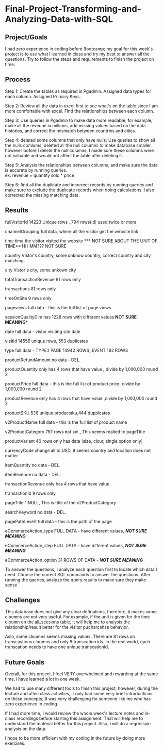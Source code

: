 # Final-Project-Transforming-and-Analyzing-Data-with-SQL

## Project/Goals
I had zero experience in coding before Bootcamp; my goal for this week's project is to use what I learned in class and try my best to answer all the questions. Try to follow the steps and requirements to finish the project on time.   


## Process

Step 1: Create the tables as required in Pgadmin. Assigned data types for each column. Assigned Primary Keys.

Step 2:  Review all the data in excel first to see what's on the table since I am more comfortable with excel. Find the relationships between each column. 

Step 3: Use queries in Pgadmin to make data more readable; for example, make all the reveune in millions, add missing values based on the data histories, and correct the mismatch between countries and cities. 

Step 4: deleted some columns that only have nulls; Use queries to show all the nulls comlums, deleted all the null columns to make database smaller, however bofore I delete the null columns, I made sure these columns were not valuable and would not affect the table after deleting it. 

Step 5: Analysis the relationships between columns, and make sure the data is accurate by running queries.  
		ex:  revenue = quantity sold * price 

Step 6: find all the duplicate and incorrect records by running queries and make sure to exclude the duplicate records when doing calculations. 
I also corrected the missing matching data. 

## Results


fullVisitorId	14223 Unique rows , 794 rows(id) used twice or more

channelGrouping	full data,  where all the visitor get the website link

time	time the visitor visited the website *** NOT SURE ABOUT THE UNIT OF TIME** HH:MM??? NOT SURE

country	Vistor's country, some unknow country,  correct country and city matching. 

city	Vistor's city, some unkown city 

totalTransactionRevenue	81 rows only 

transactions	81 rows only 

timeOnSite	9 rows only 

pageviews	full data - this is the full list of page views 

sessionQualityDim	has 1228 rows  with different values **NOT SURE MEANING***

date	full data - vistor visiting site date

visitId	14556 unique rows, 553 duplicates

type	full data - TYPE:( PAGE 14942 ROWS; EVENT 192 ROWS

productRefundAmount	no data - DEL. 

productQuantity	only has 4 rows that have value , divide by 1,000,000 round 2

productPrice	full data - this is the full list of product price, divide by 1,000,000 round 2

productRevenue	only has 4 rows that have value  ,divide by 1,000,000 round 2

productSKU	536 unique productsku,444 duppicates 

v2ProductName	full data - this is the full list of product name

v2ProductCategory	757 rows not set , This seems realted to pageTitle

productVariant	40 rows only has data  (size, clour, single option only)

currencyCode	change all to USD, it seems country and locaiton does not matter

itemQuantity	no data - DEL. 

itemRevenue	no data - DEL. 

transactionRevenue	only has 4 rows that have value   

transactionId	9 rows only 

pageTitle	1 NULL,  This is title of the v2ProductCategory

searchKeyword	no data - DEL. 

pagePathLevel1	full data - this is the path of the page

eCommerceAction_type	FULL DATA -  have different values,  ***NOT SURE MEANING*** 

eCommerceAction_step	FULL DATA -  have different values,  ***NOT SURE MEANING*** 

eCommerceAction_option	31 ROWS OF DATA - ***NOT SURE MEANING***

To answer the questions, I analyze each question first to locate which data I need. 
Choose the correct SQL commands to answer the questions.
After running the queries, analyze the query results to make sure they make sense 


## Challenges 
This database does not give any clear definations, therefore, it makes some cloumns are not very useful. For example, if the unit is given for the time cloumn on the all_seesions table, it will help me to analysis the relationship/result better for the visitor pucharcahse behavior. 

Aslo, some cloumns seems missing values. There are 81 rows on transcastions cloumns and only 9 transcation ids. In the real world, each transcation needs to have one unique transcationid.



## Future Goals
Overall, for this project, I feel VERY overwhelmed and rewarding at the same time. i have learned a lot in one week.

We had to use many different tools to finish this project; however, during the lecture and after-class activities, it only had some very brief introductions on these concepts; It was very challenging for someone like me who has zero experience in coding.

If I had more time, I would review the whole week's lecture notes and in-class recordings before starting this assignment. That will help me to understand the material better for this project. 
Also, i will do a regression analysis on the data.

I hope to be more efficient with my coding in the future by doing more exercises. 


